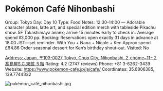 # Pokémon Café Nihonbashi

Group: Tokyo
Day: Day 10
Type: Food
Notes: 12:30-14:00 — Adorable character plates, latte art, and special edition merch with tableside Pikachu show. 5F Takashimaya annex; arrive 15 minutes early to check in. Average spend ¥3,000 pp. Booking: Reservations open exactly 31 days in advance at 18:00 JST—set reminder. With You + Nana + Nicole + Ken Approx spend £64.86 Order seasonal dessert for Ken’s birthday shout-out.
Visited: No

[Address: Japan, 〒103-0027 Tokyo, Chuo City, Nihonbashi, 2-chōme−11−２ 髙島屋S.C.東館 ５階](https://maps.google.com/?cid=4725603843889793061)
Rating: 4.2 (2747 reviews)
Phone: +81 3-6262-3439
Website: https://www.pokemon-cafe.jp/ja/cafe/
Coordinates: 35.6806385, 139.7744332

![pokémon_café_nihonbashi.jpg](Pok%C3%A9mon%20Caf%C3%A9%20Nihonbashi%20pok%C3%A9moncaf%C3%A9n011fa7a68f/pok%C3%A9mon_caf%C3%A9_nihonbashi.jpg)
